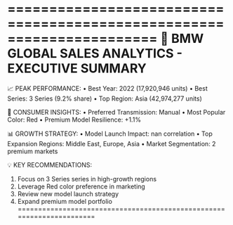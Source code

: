 ======================================================================
🚗 BMW GLOBAL SALES ANALYTICS - EXECUTIVE SUMMARY
======================================================================
📈 PEAK PERFORMANCE:
   • Best Year: 2022 (17,920,946 units)
   • Best Series: 3 Series (9.2% share)
   • Top Region: Asia (42,974,277 units)

🎯 CONSUMER INSIGHTS:
   • Preferred Transmission: Manual
   • Most Popular Color: Red
   • Premium Model Resilience: +1.1%

📊 GROWTH STRATEGY:
   • Model Launch Impact: nan correlation
   • Top Expansion Regions: Middle East, Europe, Asia
   • Market Segmentation: 2 premium markets

💡 KEY RECOMMENDATIONS:
   1. Focus on 3 Series series in high-growth regions
   2. Leverage Red color preference in marketing
   3. Review new model launch strategy
   4. Expand premium model portfolio
======================================================================
